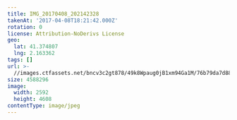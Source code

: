 ```yaml
---
title: IMG_20170408_202142328
takenAt: '2017-04-08T18:21:42.000Z'
rotation: 0
license: Attribution-NoDerivs License
geo:
  lat: 41.374807
  lng: 2.163362
tags: []
url: >-
  //images.ctfassets.net/bncv3c2gt878/49k8Wpaug0jB1xm94Ga1M/76b79da7d88a03a4732cb50033fa0e90/img_20170408_202142328_33948004152_o
size: 4588296
image:
  width: 2592
  height: 4608
contentType: image/jpeg
---
```


